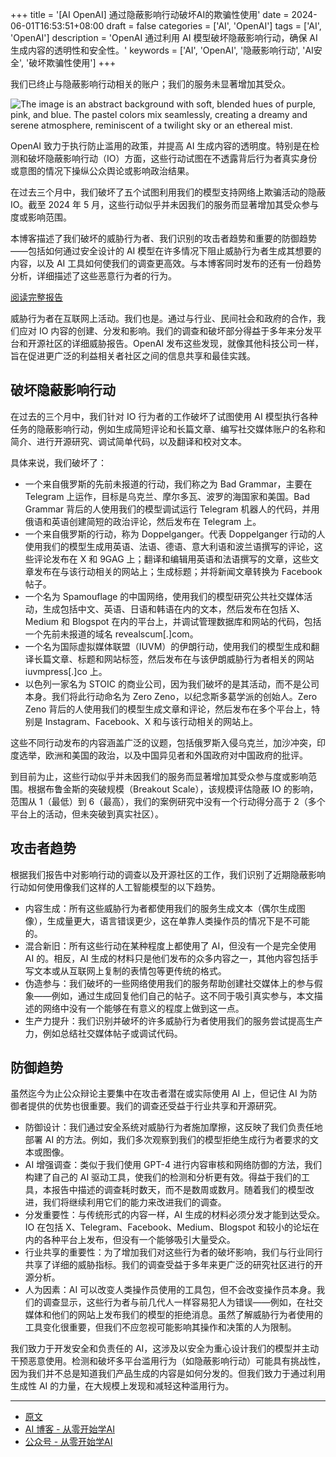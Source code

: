 +++
title = '[AI OpenAI] 通过隐蔽影响行动破坏AI的欺骗性使用'
date = 2024-06-01T16:53:51+08:00
draft = false
categories = ['AI', 'OpenAI']
tags = ['AI', 'OpenAI']
description = 'OpenAI 通过利用 AI 模型破坏隐蔽影响行动，确保 AI 生成内容的透明性和安全性。'
keywords = ['AI', 'OpenAI', '隐蔽影响行动', 'AI安全', '破坏欺骗性使用']
+++

我们已终止与隐蔽影响行动相关的账户；我们的服务未显著增加其受众。

![The image is an abstract background with soft, blended hues of purple, pink, and blue. The pastel colors mix seamlessly, creating a dreamy and serene atmosphere, reminiscent of a twilight sky or an ethereal mist.](https://images.ctfassets.net/kftzwdyauwt9/4oeOcYU7pdkkcl4y3sjZOr/4122e73e2f9fc8d6522fbc4025dbf7af/IO_Blog_Image.png?w=1920&q=90&fm=webp)

OpenAI 致力于执行防止滥用的政策，并提高 AI 生成内容的透明度。特别是在检测和破坏隐蔽影响行动（IO）方面，这些行动试图在不透露背后行为者真实身份或意图的情况下操纵公众舆论或影响政治结果。

在过去三个月中，我们破坏了五个试图利用我们的模型支持网络上欺骗活动的隐蔽 IO。截至 2024 年 5 月，这些行动似乎并未因我们的服务而显著增加其受众参与度或影响范围。

本博客描述了我们破坏的威胁行为者、我们识别的攻击者趋势和重要的防御趋势——包括如何通过安全设计的 AI 模型在许多情况下阻止威胁行为者生成其想要的内容，以及 AI 工具如何使我们的调查更高效。与本博客同时发布的还有一份趋势分析，详细描述了这些恶意行为者的行为。

[阅读完整报告](https://downloads.ctfassets.net/kftzwdyauwt9/5IMxzTmUclSOAcWUXbkVrK/3cfab518e6b10789ab8843bcca18b633/Threat_Intel_Report.pdf)

威胁行为者在互联网上活动。我们也是。通过与行业、民间社会和政府的合作，我们应对 IO 内容的创建、分发和影响。我们的调查和破坏部分得益于多年来分发平台和开源社区的详细威胁报告。OpenAI 发布这些发现，就像其他科技公司一样，旨在促进更广泛的利益相关者社区之间的信息共享和最佳实践。

## 破坏隐蔽影响行动
在过去的三个月中，我们针对 IO 行为者的工作破坏了试图使用 AI 模型执行各种任务的隐蔽影响行动，例如生成简短评论和长篇文章、编写社交媒体账户的名称和简介、进行开源研究、调试简单代码，以及翻译和校对文本。

具体来说，我们破坏了：

- 一个来自俄罗斯的先前未报道的行动，我们称之为 Bad Grammar，主要在 Telegram 上运作，目标是乌克兰、摩尔多瓦、波罗的海国家和美国。Bad Grammar 背后的人使用我们的模型调试运行 Telegram 机器人的代码，并用俄语和英语创建简短的政治评论，然后发布在 Telegram 上。
- 一个来自俄罗斯的行动，称为 Doppelganger。代表 Doppelganger 行动的人使用我们的模型生成用英语、法语、德语、意大利语和波兰语撰写的评论，这些评论发布在 X 和 9GAG 上；翻译和编辑用英语和法语撰写的文章，这些文章发布在与该行动相关的网站上；生成标题；并将新闻文章转换为 Facebook 帖子。
- 一个名为 Spamouflage 的中国网络，使用我们的模型研究公共社交媒体活动，生成包括中文、英语、日语和韩语在内的文本，然后发布在包括 X、Medium 和 Blogspot 在内的平台上，并调试管理数据库和网站的代码，包括一个先前未报道的域名 revealscum[.]com。
- 一个名为国际虚拟媒体联盟（IUVM）的伊朗行动，使用我们的模型生成和翻译长篇文章、标题和网站标签，然后发布在与该伊朗威胁行为者相关的网站 iuvmpress[.]co 上。
- 以色列一家名为 STOIC 的商业公司，因为我们破坏的是其活动，而不是公司本身。我们将此行动命名为 Zero Zeno，以纪念斯多葛学派的创始人。Zero Zeno 背后的人使用我们的模型生成文章和评论，然后发布在多个平台上，特别是 Instagram、Facebook、X 和与该行动相关的网站上。

这些不同行动发布的内容涵盖广泛的议题，包括俄罗斯入侵乌克兰，加沙冲突，印度选举，欧洲和美国的政治，以及中国异见者和外国政府对中国政府的批评。

到目前为止，这些行动似乎并未因我们的服务而显著增加其受众参与度或影响范围。根据布鲁金斯的突破规模（Breakout Scale），该规模评估隐蔽 IO 的影响，范围从 1（最低）到 6（最高），我们的案例研究中没有一个行动得分高于 2（多个平台上的活动，但未突破到真实社区）。

## 攻击者趋势
根据我们报告中对影响行动的调查以及开源社区的工作，我们识别了近期隐蔽影响行动如何使用像我们这样的人工智能模型的以下趋势。

- 内容生成：所有这些威胁行为者都使用我们的服务生成文本（偶尔生成图像），生成量更大，语言错误更少，这在单靠人类操作员的情况下是不可能的。
- 混合新旧：所有这些行动在某种程度上都使用了 AI，但没有一个是完全使用 AI 的。相反，AI 生成的材料只是他们发布的众多内容之一，其他内容包括手写文本或从互联网上复制的表情包等更传统的格式。
- 伪造参与：我们破坏的一些网络使用我们的服务帮助创建社交媒体上的参与假象——例如，通过生成回复他们自己的帖子。这不同于吸引真实参与，本文描述的网络中没有一个能够在有意义的程度上做到这一点。
- 生产力提升：我们识别并破坏的许多威胁行为者使用我们的服务尝试提高生产力，例如总结社交媒体帖子或调试代码。

## 防御趋势
虽然迄今为止公众辩论主要集中在攻击者潜在或实际使用 AI 上，但记住 AI 为防御者提供的优势也很重要。我们的调查还受益于行业共享和开源研究。

- 防御设计：我们通过安全系统对威胁行为者施加摩擦，这反映了我们负责任地部署 AI 的方法。例如，我们多次观察到我们的模型拒绝生成行为者要求的文本或图像。
- AI 增强调查：类似于我们使用 GPT-4 进行内容审核和网络防御的方法，我们构建了自己的 AI 驱动工具，使我们的检测和分析更有效。得益于我们的工具，本报告中描述的调查耗时数天，而不是数周或数月。随着我们的模型改进，我们将继续利用它们的能力来改进我们的调查。
- 分发重要性：与传统形式的内容一样，AI 生成的材料必须分发才能到达受众。IO 在包括 X、Telegram、Facebook、Medium、Blogspot 和较小的论坛在内的各种平台上发布，但没有一个能够吸引大量受众。
- 行业共享的重要性：为了增加我们对这些行为者的破坏影响，我们与行业同行共享了详细的威胁指标。我们的调查受益于多年来更广泛的研究社区进行的开源分析。
- 人为因素：AI 可以改变人类操作员使用的工具包，但不会改变操作员本身。我们的调查显示，这些行为者与前几代人一样容易犯人为错误——例如，在社交媒体和他们的网站上发布我们的模型的拒绝消息。虽然了解威胁行为者使用的工具变化很重要，但我们不应忽视可能影响其操作和决策的人为限制。

我们致力于开发安全和负责任的 AI，这涉及以安全为重心设计我们的模型并主动干预恶意使用。检测和破坏多平台滥用行为（如隐蔽影响行动）可能具有挑战性，因为我们并不总是知道我们产品生成的内容是如何分发的。但我们致力于通过利用生成性 AI 的力量，在大规模上发现和减轻这种滥用行为。

---

- [原文](https://openai.com/index/disrupting-deceptive-uses-of-AI-by-covert-influence-operations/)
- [AI 博客 - 从零开始学AI](https://ai-blog.aihub2022.top/post/ai-openai-disrupting-deceptive-uses-of-ai-by-covert-influence-operations/)
- [公众号 - 从零开始学AI](https://mp.weixin.qq.com/s?__biz=MzA3MDIyNTgzNA==&mid=2649977322&idx=1&sn=37b73fee6c4a3ce70ca72e5b2e47cf81&chksm=86c7cb2fb1b04239e79cb88178b551b65a6fd8f3255af66e57a4718b967900d70bcdc0d7ffbd#rd)
<!-- - [CSDN - 从零开始学AI](...) -->
<!-- - [掘金 - 从零开始学AI](...) -->
<!-- - [知乎 - 从零开始学AI](...) -->
<!-- - [阿里云 - 从零开始学AI](...) -->
<!-- - [腾讯云 - 从零开始学AI](...) -->
